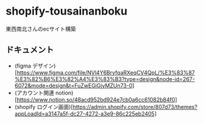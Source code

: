 # shopify-tousainanboku
東西南北さんのecサイト構築

## ドキュメント
- (figma デザイン)[https://www.figma.com/file/NVl4Y6BryfqaRXeqCV4QpL/%E3%83%87%E3%82%B6%E3%82%A4%E3%83%B3?type=design&node-id=267-6072&mode=design&t=FuZwEGiGjyMZUn73-0]
- (アカウント関連 notion)[https://www.notion.so/48acd952bd924e7cb0a6cc61082b84f0]
- (shopify ログイン画面)[https://admin.shopify.com/store/807d73/themes?appLoadId=a3147a5f-dc27-4272-a3e9-86c225eb2405]
